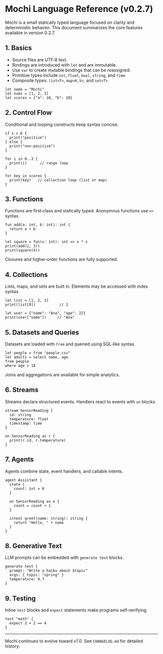 # Mochi Language Reference (v0.2.7)

Mochi is a small statically typed language focused on clarity and deterministic behavior. This document summarizes the core features available in version 0.2.7.

## 1. Basics

- Source files are UTF‑8 text.
- Bindings are introduced with `let` and are immutable.
- Use `var` to create mutable bindings that can be reassigned.
- Primitive types include `int`, `float`, `bool`, `string`, and `time`.
- Composite types: `list<T>`, `map<K,V>`, and `set<T>`.

```mochi
let name = "Mochi"
let nums = [1, 2, 3]
let scores = {"a": 10, "b": 20}
```

## 2. Control Flow

Conditional and looping constructs keep syntax concise.

```mochi
if x > 0 {
  print("positive")
} else {
  print("non‑positive")
}

for i in 0..3 {
  print(i)      // range loop
}

for key in scores {
  print(key)   // collection loop (list or map)
}
```

## 3. Functions

Functions are first‑class and statically typed. Anonymous functions use `=>` syntax.

```mochi
fun add(a: int, b: int): int {
  return a + b
}

let square = fun(x: int): int => x * x
print(add(2, 3))
print(square(4))
```

Closures and higher‑order functions are fully supported.

## 4. Collections

Lists, maps, and sets are built in. Elements may be accessed with index syntax.

```mochi
let list = [1, 2, 3]
print(list[0])           // 1

let user = {"name": "Ana", "age": 22}
print(user["name"])     // "Ana"
```

## 5. Datasets and Queries

Datasets are loaded with `from` and queried using SQL‑like syntax.

```mochi
let people = from "people.csv"
let adults = select name, age
from people
where age > 18
```

Joins and aggregations are available for simple analytics.

## 6. Streams

Streams declare structured events. Handlers react to events with `on` blocks.

```mochi
stream SensorReading {
  id: string
  temperature: float
  timestamp: time
}

on SensorReading as r {
  print(r.id, r.temperature)
}
```

## 7. Agents

Agents combine state, event handlers, and callable intents.

```mochi
agent Assistant {
  state {
    count: int = 0
  }

  on SensorReading as e {
    count = count + 1
  }

  intent greet(name: string): string {
    return "Hello, " + name
  }
}
```

## 8. Generative Text

LLM prompts can be embedded with `generate text` blocks.

```mochi
generate text {
  prompt: "Write a haiku about $topic"
  args: { topic: "spring" }
  temperature: 0.7
}
```

## 9. Testing

Inline `test` blocks and `expect` statements make programs self‑verifying.

```mochi
test "math" {
  expect 2 + 2 == 4
}
```

---

Mochi continues to evolve toward v1.0. See `CHANGELOG.md` for detailed history.
